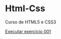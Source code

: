 # Html-Css
 Curso de HTML5 e CSS3

 <a href="https://eduardolab.github.io/Html-Css/exercicios/ex001/index">Executar exercício 001</a>